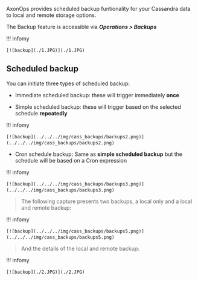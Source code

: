 AxonOps provides scheduled backup funtionality for your Cassandra data to local and remote storage options.

The Backup feature is accessible via ***Operations > Backups*** 

!!! infomy 

    [![backup](./1.JPG)](./1.JPG)


## Scheduled backup

You can initiate three types of scheduled backup:

* Immediate scheduled backup: these will trigger immediately **once**

* Simple scheduled backup: these will trigger based on the selected schedule **repeatedly**

!!! infomy 

    [![backup](../../../img/cass_backups/backups2.png)](../../../img/cass_backups/backups2.png)

* Cron schedule backup: Same as **simple scheduled backup** but the schedule will be based on a Cron expression

!!! infomy 

    [![backup](../../../img/cass_backups/backups3.png)](../../../img/cass_backups/backups3.png)

> The following capture presents two backups, a local only and a local and remote backup:

!!! infomy 

    [![backup](../../../img/cass_backups/backups5.png)](../../../img/cass_backups/backups5.png)

> And the details of the local and remote backup:

!!! infomy 

    [![backup](./2.JPG)](./2.JPG)
